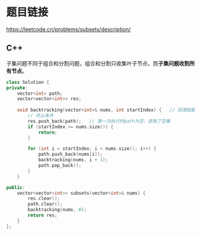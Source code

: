 # 题目链接

https://leetcode.cn/problems/subsets/description/

## C++

子集问题不同于组合和分割问题，组合和分割只收集叶子节点，而**子集问题收割所有节点**。

```cpp
class Solution {
private:
    vector<int> path;
    vector<vector<int>> res;
    
    void backtracking(vector<int>& nums, int startIndex) {   // 回溯函数
        // 终止条件
        res.push_back(path);   // 第一次执行时path为空，获取了空集
        if (startIndex >= nums.size()) {
            return;
        }

        for (int i = startIndex; i < nums.size(); i++) {
            path.push_back(nums[i]);
            backtracking(nums, i + 1);
            path.pop_back();
        }
    }

public:
    vector<vector<int>> subsets(vector<int>& nums) {
        res.clear();
        path.clear();
        backtracking(nums, 0);
        return res;
    }
};
```